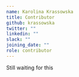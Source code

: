 ```yaml
---
name: Karolina Krassowska
title: Contributor
github: krassowska
twitter: ""
linkedin: ""
slack: ""
joining_date: ""
role: contributor
---
```


Still waiting for this

